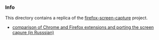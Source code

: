 ### Info
 This directory contains a replica of the [firefox-screen-capture](https://github.com/kirill09/firefox-screen-capture) project.
* [comparison of Chrome and Firefox extensions and porting the screen capure (in Russsian)](https://habrahabr.ru/post/302274/)
